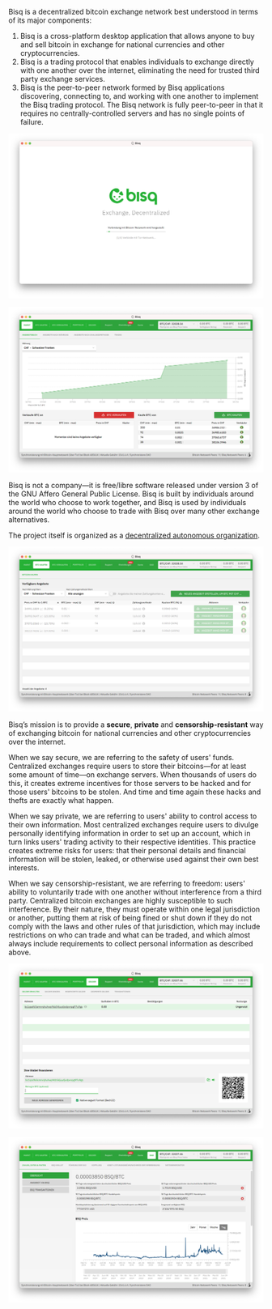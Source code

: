 Bisq is a decentralized bitcoin exchange network best understood in terms of its major components:

1. Bisq is a cross-platform desktop application that allows anyone to buy and sell bitcoin in exchange for national currencies and other cryptocurrencies.
2. Bisq is a trading protocol that enables individuals to exchange directly with one another over the internet, eliminating the need for trusted third party exchange services.
3. Bisq is the peer-to-peer network formed by Bisq applications discovering, connecting to, and working with one another to implement the Bisq trading protocol. The Bisq network is fully peer-to-peer in that it requires no centrally-controlled servers and has no single points of failure.

[![Screen 1](screen1.png)]()

[![Screen 2](screen2.png)]()

Bisq is not a company—it is free/libre software released under version 3 of the GNU Affero General Public License. Bisq is built by individuals around the world who choose to work together, and Bisq is used by individuals around the world who choose to trade with Bisq over many other exchange alternatives.

The project itself is organized as a [decentralized autonomous organization](https://bisq.wiki/Decentralized_autonomous_organization).

[![Screen 3](screen3.png)]()

Bisq’s mission is to provide a **secure**, **private** and **censorship-resistant** way of exchanging bitcoin for national currencies and other cryptocurrencies over the internet.

When we say secure, we are referring to the safety of users' funds. Centralized exchanges require users to store their bitcoins—​for at least some amount of time—​on exchange servers. When thousands of users do this, it creates extreme incentives for those servers to be hacked and for those users' bitcoins to be stolen. And time and time again these hacks and thefts are exactly what happen.

When we say private, we are referring to users' ability to control access to their own information. Most centralized exchanges require users to divulge personally identifying information in order to set up an account, which in turn links users' trading activity to their respective identities. This practice creates extreme risks for users: that their personal details and financial information will be stolen, leaked, or otherwise used against their own best interests.

When we say censorship-resistant, we are referring to freedom: users' ability to voluntarily trade with one another without interference from a third party. Centralized bitcoin exchanges are highly susceptible to such interference. By their nature, they must operate within one legal jurisdiction or another, putting them at risk of being fined or shut down if they do not comply with the laws and other rules of that jurisdiction, which may include restrictions on who can trade and what can be traded, and which almost always include requirements to collect personal information as described above.

[![Screen 4](screen4.png)]()

[![Screen 5](screen5.png)]()